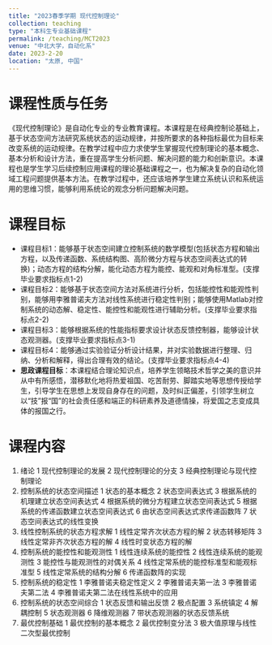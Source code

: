 ```yaml
---
title: "2023春季学期 现代控制理论"
collection: teaching
type: "本科生专业基础课程"
permalink: /teaching/MCT2023
venue: "中北大学，自动化系"
date: 2023-2-20
location: "太原, 中国"
---
```


课程性质与任务
======
《现代控制理论》是自动化专业的专业教育课程。本课程是在经典控制论基础上，基于状态空间方法研究系统状态的运动规律，并按所要求的各种指标最优为目标来改变系统的运动规律。在教学过程中应力求使学生掌握现代控制理论的基本概念、基本分析和设计方法，重在提高学生分析问题、解决问题的能力和创新意识。本课程也是学生学习后续控制应用课程的理论基础课程之一，也为解决复杂的自动化领域工程问题提供基本方法。在教学过程中，还应该培养学生建立系统认识和系统运用的思维习惯，能够利用系统论的观念分析问题解决问题。

课程目标
======
* 课程目标1：能够基于状态空间建立控制系统的数学模型(包括状态方程和输出方程，以及传递函数、系统结构图、高阶微分方程与状态空间表达式的转换)；动态方程的结构分解，能化动态方程为能控、能观和对角标准型。(支撑毕业要求指标点1-2)
* 课程目标2：能够基于状态空间方法对系统进行分析，包括能控性和能观性判别，能够用李雅普诺夫方法对线性系统进行稳定性判别；能够使用Matlab对控制系统的动态解、稳定性、能控性和能观性进行辅助分析。(支撑毕业要求指标点2-2)
* 课程目标3：能够根据系统的性能指标要求设计状态反馈控制器，能够设计状态观测器。(支撑毕业要求指标点3-1)
* 课程目标4：能够通过实验验证分析设计结果，并对实验数据进行整理、归纳、分析和解释，得出合理有效的结论。(支撑毕业要求指标点4-4)
* **思政课程目标**：本课程结合理论知识点，培养学生领略技术哲学之美的意识并从中有所感悟，潜移默化地将热爱祖国、吃苦耐劳、脚踏实地等思想传授给学生，引导学生在思想上发现自身存在的问题，及时纠正偏差，引领学生树立以“技”报“国”的社会责任感和端正的科研素养及道德情操，将爱国之志变成具体的报国之行。

课程内容
======
1. 绪论
	1 现代控制理论的发展
	2 现代控制理论的分支
	3 经典控制理论与现代控制理论
2. 控制系统的状态空间描述
	1 状态的基本概念
	2 状态空间表达式
	3 根据系统的机理建立状态空间表达式 
	4 根据系统的微分方程建立状态空间表达式
	5 根据系统的传递函数建立状态空间表达式
	6 由状态空间表达式求传递函数阵
	7 状态空间表达式的线性变换
3. 线性控制系统的状态方程求解
	1 线性定常齐次状态方程的解
	2 状态转移矩阵
	3 线性定常非齐次状态方程的解
	4 线性时变状态方程的解
4. 控制系统的能控性和能观测性
	1 线性连续系统的能控性
	2 线性连续系统的能观测性
	3 能控性与能观测性的对偶关系
	4 线性定常系统的能控标准型和能观标准型
	5 线性定常系统的结构分解
	6 传递函数阵的实现
5. 控制系统的稳定性
	1 李雅普诺夫稳定性定义
	2 李雅普诺夫第一法
	3 李雅普诺夫第二法
	4 李雅普诺夫第二法在线性系统中的应用
6. 控制系统的状态空间综合
	1 状态反馈和输出反馈 
	2 极点配置
	3 系统镇定
	4 解耦控制
	5 状态观测器
	6 降维观测器
	7 带状态观测器的状态反馈系统
7. 最优控制基础
	1 最优控制的基本概念
	2 最优控制变分法
	3 极大值原理与线性二次型最优控制 
